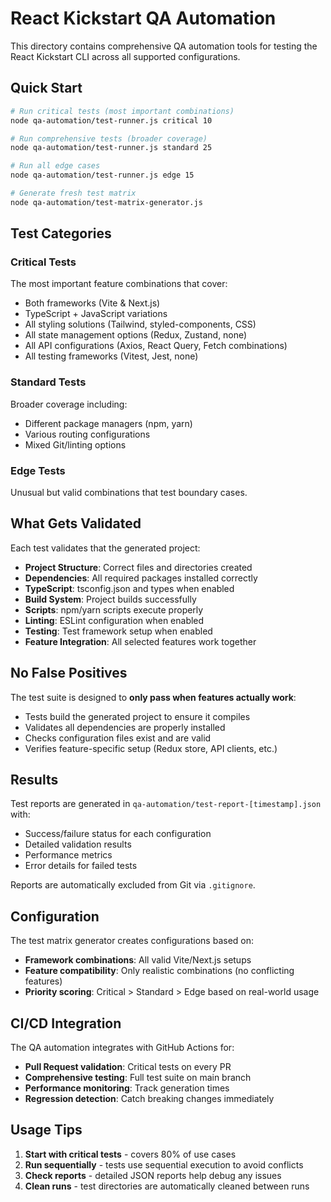 # React Kickstart QA Automation

This directory contains comprehensive QA automation tools for testing the React Kickstart CLI across all supported configurations.

## Quick Start

```bash
# Run critical tests (most important combinations)
node qa-automation/test-runner.js critical 10

# Run comprehensive tests (broader coverage)
node qa-automation/test-runner.js standard 25

# Run all edge cases
node qa-automation/test-runner.js edge 15

# Generate fresh test matrix
node qa-automation/test-matrix-generator.js
```

## Test Categories

### Critical Tests

The most important feature combinations that cover:

- Both frameworks (Vite & Next.js)
- TypeScript + JavaScript variations
- All styling solutions (Tailwind, styled-components, CSS)
- All state management options (Redux, Zustand, none)
- All API configurations (Axios, React Query, Fetch combinations)
- All testing frameworks (Vitest, Jest, none)

### Standard Tests

Broader coverage including:

- Different package managers (npm, yarn)
- Various routing configurations
- Mixed Git/linting options

### Edge Tests

Unusual but valid combinations that test boundary cases.

## What Gets Validated

Each test validates that the generated project:

- **Project Structure**: Correct files and directories created
- **Dependencies**: All required packages installed correctly
- **TypeScript**: tsconfig.json and types when enabled
- **Build System**: Project builds successfully
- **Scripts**: npm/yarn scripts execute properly
- **Linting**: ESLint configuration when enabled
- **Testing**: Test framework setup when enabled
- **Feature Integration**: All selected features work together

## No False Positives

The test suite is designed to **only pass when features actually work**:

- Tests build the generated project to ensure it compiles
- Validates all dependencies are properly installed
- Checks configuration files exist and are valid
- Verifies feature-specific setup (Redux store, API clients, etc.)

## Results

Test reports are generated in `qa-automation/test-report-[timestamp].json` with:

- Success/failure status for each configuration
- Detailed validation results
- Performance metrics
- Error details for failed tests

Reports are automatically excluded from Git via `.gitignore`.

## Configuration

The test matrix generator creates configurations based on:

- **Framework combinations**: All valid Vite/Next.js setups
- **Feature compatibility**: Only realistic combinations (no conflicting features)
- **Priority scoring**: Critical > Standard > Edge based on real-world usage

## CI/CD Integration

The QA automation integrates with GitHub Actions for:

- **Pull Request validation**: Critical tests on every PR
- **Comprehensive testing**: Full test suite on main branch
- **Performance monitoring**: Track generation times
- **Regression detection**: Catch breaking changes immediately

## Usage Tips

1. **Start with critical tests** - covers 80% of use cases
2. **Run sequentially** - tests use sequential execution to avoid conflicts
3. **Check reports** - detailed JSON reports help debug any issues
4. **Clean runs** - test directories are automatically cleaned between runs
